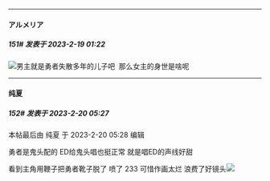 
*****

####  アルメリア  
##### 151#       发表于 2023-2-19 01:22

<img src="https://static.saraba1st.com/image/smiley/face2017/037.png" referrerpolicy="no-referrer">男主就是勇者失散多年的儿子吧  那么女主的身世是啥呢


*****

####  纯夏  
##### 152#       发表于 2023-2-20 05:27

 本帖最后由 纯夏 于 2023-2-20 05:28 编辑 

勇者是鬼头配的 ED给鬼头唱也挺正常 就是唱ED的声线好甜

看到主角用鞭子把勇者靴子脱了 喷了 233 可惜作画太烂 浪费了好镜头<img src="https://static.saraba1st.com/image/smiley/face2017/068.png" referrerpolicy="no-referrer">

